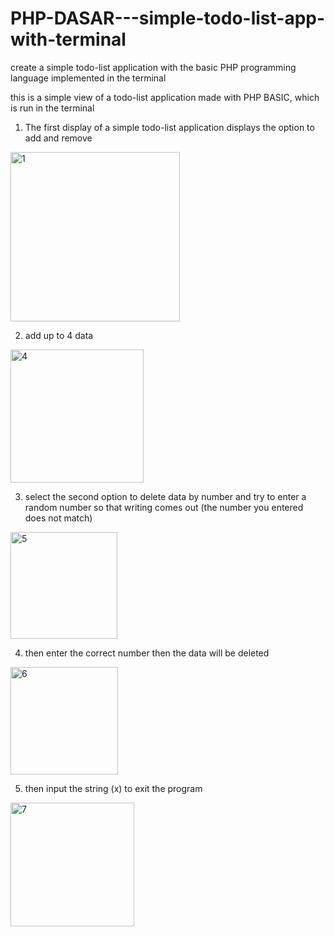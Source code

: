 # PHP-DASAR---simple-todo-list-app-with-terminal
create a simple todo-list application with the basic PHP programming language implemented in the terminal

this is a simple view of a todo-list application made with PHP BASIC, which is run in the terminal

1. The first display of a simple todo-list application displays the option to add and remove
<img width="271" alt="1" src="https://user-images.githubusercontent.com/78607595/184661123-4fe1d528-5d6e-4baf-9566-05ade2ec953b.PNG">

2. add up to 4 data
<img width="213" alt="4" src="https://user-images.githubusercontent.com/78607595/184661301-ca7c272b-cb85-4625-b153-a43979bf8364.PNG">

3. select the second option to delete data by number and try to enter a random number so that writing comes out (the number you entered does not match)
<img width="171" alt="5" src="https://user-images.githubusercontent.com/78607595/184662050-95b5352a-bb62-448a-9755-66254c30c77a.PNG">

4. then enter the correct number then the data will be deleted
<img width="172" alt="6" src="https://user-images.githubusercontent.com/78607595/184662188-18afeba8-e585-4402-9943-73d4fc569c07.PNG">

5. then input the string (x) to exit the program
<img width="198" alt="7" src="https://user-images.githubusercontent.com/78607595/184662289-5ecd2dff-da44-4323-9bea-3e5332881ebb.PNG">
